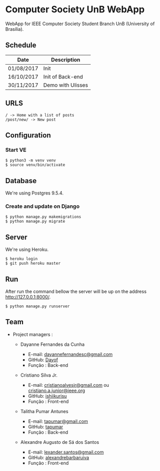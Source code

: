 # Computer Society UnB WebApp

WebApp for IEEE Computer Society Student Branch UnB (University of Brasília).

## Schedule

| Date       | Description          |
| ---------- | -------------------- |
| 01/08/2017 | Init                 |
| 16/10/2017 | Init of Back-end     |
| 30/11/2017 | Demo with Ulisses    |

## URLS

```
/ -> Home with a list of posts
/post/new/ -> New post
```

## Configuration

### Start VE

```
$ python3 -m venv venv
$ source venv/bin/activate
```

## Database

We're using Postgres 9.5.4.

### Create and update on Django

```
$ python manage.py makemigrations
$ python manage.py migrate
```

## Server

We're using Heroku.

```
$ heroku login
$ git push heroku master
```

## Run

After run the command bellow the server will be up on the address http://127.0.0.1:8000/.

```
$ python manage.py runserver
```

## Team

- Project managers :
  - Dayanne Fernandes da Cunha
    - E-mail: dayannefernandesc@gmail.com
    - GitHub: [Dayof](https://github.com/Dayof)
    - Função : Back-end

  - Cristiano Silva Jr.
    - E-mail: cristianoalvesjr@gmail.com ou cristiano.a.junior@ieee.org
    - GitHub: [ishiikurisu](https://github.com/ishiikurisu)
    - Função : Front-end

  - Talitha Pumar Antunes
    - E-mail: tapumar@gmail.com
    - GitHub: [tapumar](https://github.com/tapumar)
    - Função : Back-end

  - Alexandre Augusto de Sá dos Santos
    - E-mail: lexander.santos@gmail.com
    - GitHub: [alexandrebarbaruiva](https://github.com/alexandrebarbaruiva)
    - Função : Front-end
